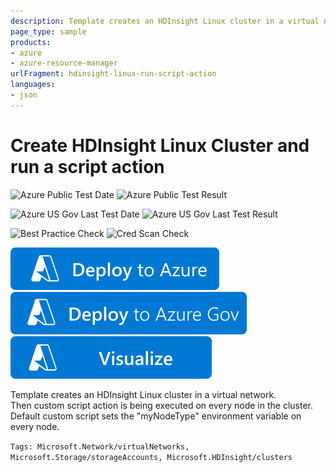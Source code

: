 ```yaml
---
description: Template creates an HDInsight Linux cluster in a virtual network and then runs a custom script action on every node and sets environment var.
page_type: sample
products:
- azure
- azure-resource-manager
urlFragment: hdinsight-linux-run-script-action
languages:
- json
---
```

# Create HDInsight Linux Cluster and run a script action

![Azure Public Test Date](https://azurequickstartsservice.blob.core.windows.net/badges/demos/hdinsight-linux-run-script-action/PublicLastTestDate.svg)
![Azure Public Test Result](https://azurequickstartsservice.blob.core.windows.net/badges/demos/hdinsight-linux-run-script-action/PublicDeployment.svg)

![Azure US Gov Last Test Date](https://azurequickstartsservice.blob.core.windows.net/badges/demos/hdinsight-linux-run-script-action/FairfaxLastTestDate.svg)
![Azure US Gov Last Test Result](https://azurequickstartsservice.blob.core.windows.net/badges/demos/hdinsight-linux-run-script-action/FairfaxDeployment.svg)

![Best Practice Check](https://azurequickstartsservice.blob.core.windows.net/badges/demos/hdinsight-linux-run-script-action/BestPracticeResult.svg)
![Cred Scan Check](https://azurequickstartsservice.blob.core.windows.net/badges/demos/hdinsight-linux-run-script-action/CredScanResult.svg)

[![Deploy to Azure](https://raw.githubusercontent.com/Azure/azure-quickstart-templates/master/1-CONTRIBUTION-GUIDE/images/deploytoazure.svg?sanitize=true)](https://portal.azure.com/#create/Microsoft.Template/uri/https%3A%2F%2Fraw.githubusercontent.com%2FAzure%2Fazure-quickstart-templates%2Fmaster%2Fdemos%2Fhdinsight-linux-run-script-action%2Fazuredeploy.json)
[![Deploy To Azure US Gov](https://raw.githubusercontent.com/Azure/azure-quickstart-templates/master/1-CONTRIBUTION-GUIDE/images/deploytoazuregov.svg?sanitize=true)](https://portal.azure.us/#create/Microsoft.Template/uri/https%3A%2F%2Fraw.githubusercontent.com%2FAzure%2Fazure-quickstart-templates%2Fmaster%2Fdemos%2Fhdinsight-linux-run-script-action%2Fazuredeploy.json)
[![Visualize](https://raw.githubusercontent.com/Azure/azure-quickstart-templates/master/1-CONTRIBUTION-GUIDE/images/visualizebutton.svg?sanitize=true)](http://armviz.io/#/?load=https%3A%2F%2Fraw.githubusercontent.com%2FAzure%2Fazure-quickstart-templates%2Fmaster%2Fdemos%2Fhdinsight-linux-run-script-action%2Fazuredeploy.json)

Template creates an HDInsight Linux cluster in a virtual network.<br />
Then custom script action is being executed on every node in the cluster.<br />
Default custom script sets the "myNodeType" environment variable on every node.<br />

`Tags: Microsoft.Network/virtualNetworks, Microsoft.Storage/storageAccounts, Microsoft.HDInsight/clusters`
